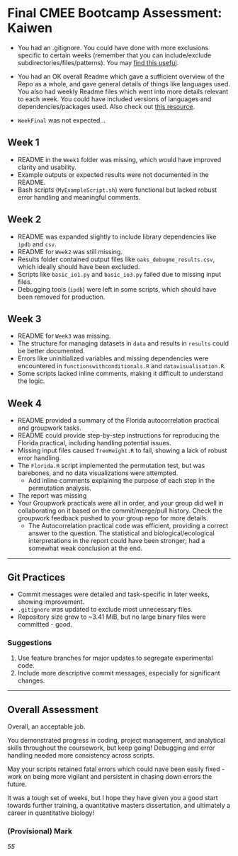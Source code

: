 
# Final CMEE Bootcamp Assessment: Kaiwen

- You had an .gitignore. You could have done with more exclusions specific to certain weeks (remember that you can include/exclude subdirectories/files/patterns). You may [find this useful](https://www.gitignore.io).

- You had an OK overall Readme which gave a sufficient overview of the Repo as a whole, and gave general details of things like languages used. You also had weekly Readme files which went into more details relevant to each week. You could have included versions of languages and dependencies/packages used. Also check out [this resource](https://github.com/jehna/readme-best-practices).

- `WeekFinal` was not expected...

## Week 1

  - README in the `Week1` folder was missing, which would have improved clarity and usability.
  - Example outputs or expected results were not documented in the README.
  - Bash scripts (`MyExampleScript.sh`) were functional but lacked robust error handling and meaningful comments.
  
## Week 2

  - README was expanded slightly to include library dependencies like `ipdb` and `csv`.
  - README for `Week2` was still missing.
  - Results folder contained output files like `oaks_debugme_results.csv`, which ideally should have been excluded.
  - Scripts like `basic_io1.py` and `basic_io3.py` failed due to missing input files.
  - Debugging tools (`ipdb`) were left in some scripts, which should have been removed for production.

## Week 3

  - README for `Week3` was missing.
  - The structure for managing datasets in `data` and results in `results` could be better documented.
  - Errors like uninitialized variables and missing dependencies were encountered in `functionswithconditionals.R` and `datavisualisation.R`.
  - Some scripts lacked inline comments, making it difficult to understand the logic.

## Week 4
  - README provided a summary of the Florida autocorrelation practical and groupwork tasks.
  - README could provide step-by-step instructions for reproducing the Florida practical, including handling potential issues.
  - Missing input files caused `TreeHeight.R` to fail, showing a lack of robust error handling.
  - The `Florida.R` script implemented the permutation test, but was barebones, and no data visualizations were attempted.
    - Add inline comments explaining the purpose of each step in the permutation analysis.
  - The report was missing
  - Your Groupwork practicals were all in order, and your group did well in collaborating on it based on the commit/merge/pull history. Check the groupwork feedback pushed to your group repo for more details.   
    - The Autocorrelation practical code was efficient, providing a correct answer to the question. The statistical and biological/ecological interpretations in the report could have been stronger; had a somewhat weak conclusion at the end.

---

## Git Practices

- Commit messages were detailed and task-specific in later weeks, showing improvement.
- `.gitignore` was updated to exclude most unnecessary files.
- Repository size grew to ~3.41 MiB, but no large binary files were committed - good.

### Suggestions
1. Use feature branches for major updates to segregate experimental code.
2. Include more descriptive commit messages, especially for significant changes.

---

## Overall Assessment

Overall, an acceptable job. 

You demonstrated progress in coding, project management, and analytical skills throughout the coursework, but keep going! Debugging and error handling needed more consistency across scripts.

May your scripts retained fatal errors which could nave been easily fixed - work on being more vigilant and persistent in chasing down errors the future.


It was a tough set of weeks, but I hope they have given you a good start towards further training, a quantitative masters dissertation, and ultimately a career in quantitative biology! 


### (Provisional) Mark

*55*